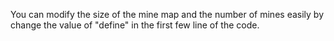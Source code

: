 You can modify the size of the mine map and the number of mines easily by change the value of "define" in the first few line of the code.
